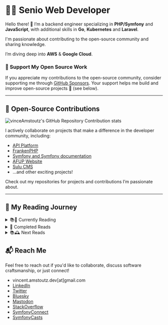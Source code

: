 # 👨‍💻 Senio Web Developer  

Hello there! 👋 I’m a backend engineer specializing in **PHP/Symfony** and **JavaScript**, with additional skills in **Go**, **Kubernetes** and **Laravel**. 

I'm passionate about contributing to the open-source community and sharing knowledge.

I’m diving deep into **AWS** & **Google Cloud**.

### 🙌 Support My Open Source Work

If you appreciate my contributions to the open-source community, consider supporting me through [GitHub Sponsors](https://github.com/sponsors/vinceAmstoutz). 
Your support helps me build and improve open-source projects 🙏 (see below).

---

## 🚀 Open-Source Contributions  

![vinceAmstoutz's GitHub Repository Contribution stats](https://github-contributor-stats.vercel.app/api?username=vinceAmstoutz)

I actively collaborate on projects that make a difference in the developer community, including:  
- [API Platform](https://api-platform.com/)
- [FrankenPHP](https://frankenphp.dev/)
- [Symfony and Symfony documentation](https://symfony.com/)
- [AFUP Website](https://afup.org/home)
- [Sulu CMS](https://sulu.io/)  
- ...and other exciting projects!

Check out my repositories for projects and contributions I’m passionate about.  

---

## 📖 My Reading Journey  

<details>
<summary>📚📶 Currently Reading</summary>

- **Clean Code: A Handbook of Agile Software Craftsmanship**  
  _By Robert C. Martin_

</details>

<details>
<summary>🏁 Completed Reads</summary>

- **Software Craft: TDD, Clean Code & Other Essential Practices**  
  _By C. Martaire, A. Thiéfaine, D. Bartaguiz, F. Hiegel & H. Fakiih_  
- **Clean Code in PHP**  
  _By Carsten Windler & Alexandre Daubois_  
- **Rector: The Power of Automated Refactoring**  
  _By Matthias Noback & Tomas Votruba_  
- **Dive Into Design Patterns**  
  _By Refactoring Guru_  
- **Dive Into Refactoring**  
  _By Refactoring Guru_  
- **Living Documentation: Continuous Knowledge Sharing by Design**  
  _By Cyrille Martaire_  
- **Sprint: How to Solve Big Problems and Test New Ideas in Just Five Days**  
  _By Jake Knapp, John Zeratsky & Braden Kowitz_  
- **The Mom Test**  
  _By Rob Fitzpatrick_  

</details>

<details>
<summary>📚🕰️ Next Reads</summary>

- **100 Go Mistakes and How to Avoid Them**  
_By Teiva Harsanyi_  
- **Event-Driven Architecture in Golang**  
  _By Michael Stack_  
- **Unit Testing: Principles, Practices, and Patterns**  
  _By Vladimir Khorikov_
- **NoEstimates: How To Measure Project Progress Without Estimating**  
  _By Vasco Duarte_  
- **Test-Driven Development by Example**  
  _By Kent Beck_  
- **Implementing Domain-Driven Design**  
  _By Vaughn Vernon & Eric Evans_  
- **Refactoring to Patterns**  
  _By Joshua Kerievsky_  
- **Refactoring: Improving the Design of Existing Code**  
  _By Martin Fowler_  
- **Growing Object-Oriented Software, Guided by Tests**  
  _By Steve Freeman & Nat Pryce_  
- **Domain-Driven Design: Tackling Complexity in the Heart of Software**  
  _By Eric Evans_  
- **Design Patterns: Elements of Reusable Object-Oriented Software**  
  _By Erich Gamma, Richard Helm & Ralph Johnson_  
- **Functional Programming in Scala, Second Edition**  
  _By Michaal Pilquist, Paul Chiusano & Runar Bjarnasson_  
- **Functional & Reactive Domain Modeling**  
  _By Jonas Bonér_  
- **Modern C++ Programming with Test-Driven Development**  
  _By Jeff Langr_  
- **Asynchronous Programming in Rust**  
  _By Carl Frederik Samson_  
- **Microservices Patterns: With Examples in Java**  
  _By Chris Richardson_  
- **The Lean Startup**  
  _By Eric Ries_  

</details>


## 📬 Reach Me  

Feel free to reach out if you'd like to collaborate, discuss software craftsmanship, or just connect!  

  -    vincent.amstoutz.dev[at]gmail.com
  -    [LinkedIn](https://www.linkedin.com/in/vincent-amstoutz/)
  -    [Twitter](https://twitter.com/vinceAmstoutz)
  -    [Bluesky](https://bsky.app/profile/vinceamstoutz.bsky.social)
  -    [Mastodon](https://mastodon.online/@vinceAmstoutz@phpc.social)
  -    [StackOverflow](https://stackoverflow.com/users/14632769/vinceamstoutz)
  -    [SymfonyConnect](https://connect.symfony.com/profile/vincent_amstz)
  -    [SymfonyCasts](https://symfonycasts.com/u/vince-amstz)

